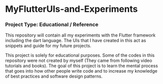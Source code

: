 # MyFlutterUIs-and-Experiments


### Project Type: Educational / Reference
This repository will contain all my experiments with the Flutter framework including the dart language. The UIs that I have created in this act as snippets and guide for my future projects.

This project is solely for educational purposes. Some of the codes in this repository were not created by myself (They came from following video tutorials and books). The goal of this project is to learn the mental process that goes into how other people write code and to increase my knowledge of best practices and software design patterns.
